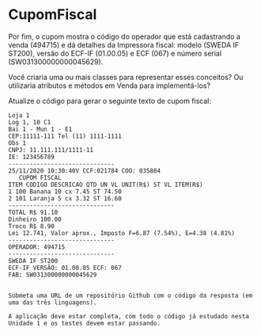 # CupomFiscal
Por fim, o cupom mostra o código do operador que está cadastrando a venda (494715) e dá detalhes da Impressora fiscal: modelo (SWEDA IF ST200), versão do ECF-IF (01.00.05) e ECF (067) e número serial (SW031300000000045629).

Você criaria uma ou mais classes para representar esses conceitos? Ou utilizaria atributos e métodos em Venda para implementá-los?

Atualize o código para gerar o seguinte texto de cupom fiscal:
```
Loja 1
Log 1, 10 C1
Bai 1 - Mun 1 - E1
CEP:11111-111 Tel (11) 1111-1111
Obs 1
CNPJ: 11.111.111/1111-11
IE: 123456789
------------------------------
25/11/2020 10:30:40V CCF:021784 COO: 035804
   CUPOM FISCAL   
ITEM CODIGO DESCRICAO QTD UN VL UNIT(R$) ST VL ITEM(R$)
1 100 Banana 10 cx 7.45 ST 74.50
2 101 Laranja 5 cx 3.32 ST 16.60
------------------------------
TOTAL R$ 91.10
Dinheiro 100.00
Troco R$ 8.90
Lei 12.741, Valor aprox., Imposto F=6.87 (7.54%), E=4.38 (4.81%)
------------------------------
OPERADOR: 494715
------------------------------
SWEDA IF ST200
ECF-IF VERSÃO: 01.00.05 ECF: 067
FAB: SW031300000000045629


Submeta uma URL de um repositório Github com o código da resposta (em uma das três linguagens).

A aplicação deve estar completa, com todo o código já estudado nesta Unidade 1 e os testes devem estar passando.

